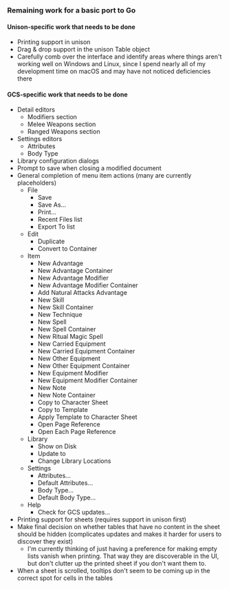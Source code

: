 ### Remaining work for a basic port to Go

#### Unison-specific work that needs to be done

- Printing support in unison
- Drag & drop support in the unison Table object
- Carefully comb over the interface and identify areas where things aren't working well on Windows and Linux, since I
  spend nearly all of my development time on macOS and may have not noticed deficiencies there

#### GCS-specific work that needs to be done

- Detail editors
  - Modifiers section
  - Melee Weapons section
  - Ranged Weapons section
- Settings editors
  - Attributes
  - Body Type
- Library configuration dialogs
- Prompt to save when closing a modified document
- General completion of menu item actions (many are currently placeholders)
  - File
    - Save
    - Save As...
    - Print...
    - Recent Files list
    - Export To list
  - Edit
    - Duplicate
    - Convert to Container
  - Item
    - New Advantage
    - New Advantage Container
    - New Advantage Modifier
    - New Advantage Modifier Container
    - Add Natural Attacks Advantage
    - New Skill
    - New Skill Container
    - New Technique
    - New Spell
    - New Spell Container
    - New Ritual Magic Spell
    - New Carried Equipment
    - New Carried Equipment Container
    - New Other Equipment
    - New Other Equipment Container
    - New Equipment Modifier
    - New Equipment Modifier Container
    - New Note
    - New Note Container
    - Copy to Character Sheet
    - Copy to Template
    - Apply Template to Character Sheet
    - Open Page Reference
    - Open Each Page Reference
  - Library
    - Show <library> on Disk
    - Update <library> to <version>
    - Change Library Locations
  - Settings
    - Attributes...
    - Default Attributes...
    - Body Type...
    - Default Body Type...
  - Help
    - Check for GCS updates...
- Printing support for sheets (requires support in unison first)
- Make final decision on whether tables that have no content in the sheet should be hidden (complicates updates and
  makes it harder for users to discover they exist)
  - I'm currently thinking of just having a preference for making empty lists vanish when printing. That way they are
    discoverable in the UI, but don't clutter up the printed sheet if you don't want them to.
- When a sheet is scrolled, tooltips don't seem to be coming up in the correct spot for cells in the tables